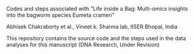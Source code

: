 Codes and steps associated with "Life inside a Bag: Multi-omics insights into the bagworm species Eumeta crameri"

Abhisek Chakraborty et al., Vineet k. Sharma lab, IISER Bhopal, India

This repository contains the source code and the steps used in the data analyses for this manuscript (DNA Research, Under Revision)
